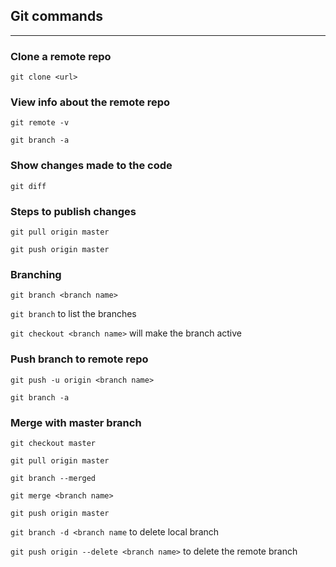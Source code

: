 ## Git commands
---
### Clone a remote repo
`git clone <url>`
### View info about the remote repo
`git remote -v` 

`git branch -a`

### Show changes made to the code
`git diff`

### Steps to publish changes
`git pull origin master`

`git push origin master`

### Branching
`git branch <branch name>`

`git branch` to list the branches

`git checkout <branch name>` will make the branch active

### Push branch to remote repo
`git push -u origin <branch name>`

`git branch -a`

### Merge with master branch
`git checkout master`

`git pull origin master`

`git branch --merged`

`git merge <branch name> `

`git push origin master`

`git branch -d <branch name` to delete local branch

`git push origin --delete <branch name>` to delete the remote branch


